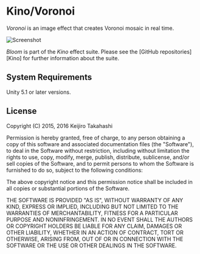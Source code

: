 Kino/Voronoi
============

*Voronoi* is an image effect that creates Voronoi mosaic in real time.

![Screenshot][Image]

*Bloom* is part of the *Kino* effect suite. Please see the [GitHub
repositories][Kino] for further information about the suite.

System Requirements
-------------------

Unity 5.1 or later versions.



License
-------

Copyright (C) 2015, 2016 Keijiro Takahashi

Permission is hereby granted, free of charge, to any person obtaining a copy of
this software and associated documentation files (the "Software"), to deal in
the Software without restriction, including without limitation the rights to
use, copy, modify, merge, publish, distribute, sublicense, and/or sell copies of
the Software, and to permit persons to whom the Software is furnished to do so,
subject to the following conditions:

The above copyright notice and this permission notice shall be included in all
copies or substantial portions of the Software.

THE SOFTWARE IS PROVIDED "AS IS", WITHOUT WARRANTY OF ANY KIND, EXPRESS OR
IMPLIED, INCLUDING BUT NOT LIMITED TO THE WARRANTIES OF MERCHANTABILITY, FITNESS
FOR A PARTICULAR PURPOSE AND NONINFRINGEMENT. IN NO EVENT SHALL THE AUTHORS OR
COPYRIGHT HOLDERS BE LIABLE FOR ANY CLAIM, DAMAGES OR OTHER LIABILITY, WHETHER
IN AN ACTION OF CONTRACT, TORT OR OTHERWISE, ARISING FROM, OUT OF OR IN
CONNECTION WITH THE SOFTWARE OR THE USE OR OTHER DEALINGS IN THE SOFTWARE.

[GIF]: http://45.media.tumblr.com/327c53a5c83a0b06648645993eaee4d2/tumblr_o3da0uaTjq1qio469o1_400.gif
[Image]: http://40.media.tumblr.com/afecc580c7885ade189573bc45743986/tumblr_o3da3bv69m1qio469o2_400.png
